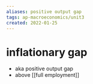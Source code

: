 ```yaml
---
aliases: positive output gap
tags: ap-macroeconomics/unit3 
created: 2022-01-25
---
```


# inflationary gap

- aka positive output gap
- above [[full employment]]

<!---->